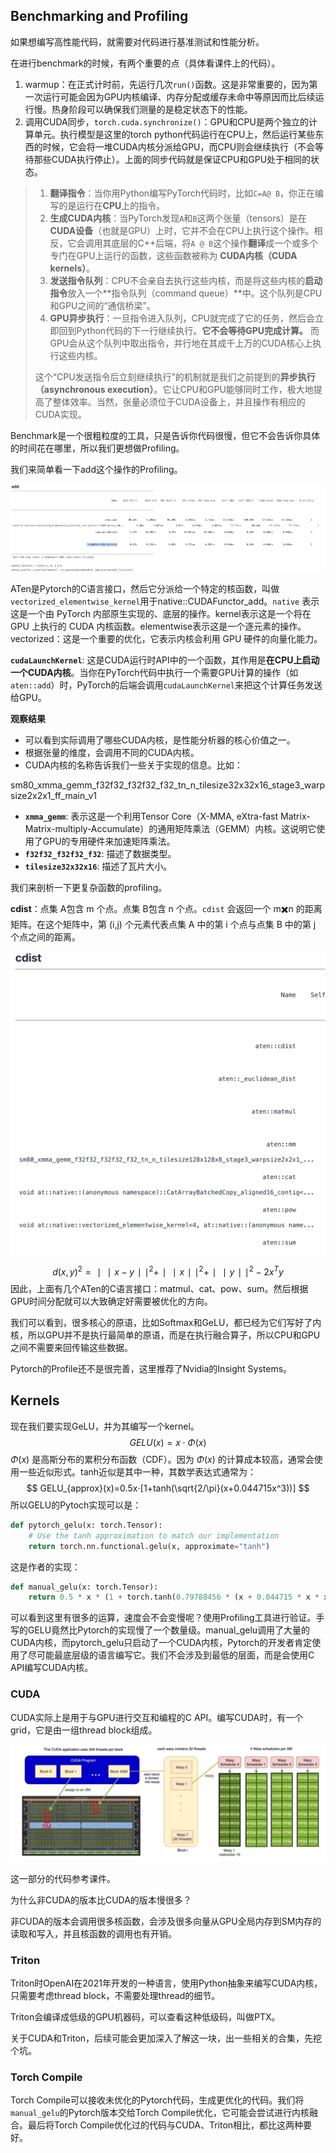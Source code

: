 ## Benchmarking and Profiling

如果想编写高性能代码，就需要对代码进行基准测试和性能分析。

在进行benchmark的时候，有两个重要的点（具体看课件上的代码）。

1. warmup：在正式计时前，先运行几次`run()`函数。这是非常重要的，因为第一次运行可能会因为GPU内核编译、内存分配或缓存未命中等原因而比后续运行慢。热身阶段可以确保我们测量的是稳定状态下的性能。
2. 调用CUDA同步，`torch.cuda.synchronize()`：GPU和CPU是两个独立的计算单元。执行模型是这里的torch python代码运行在CPU上，然后运行某些东西的时候，它会将一堆CUDA内核分派给GPU，而CPU则会继续执行（不会等待那些CUDA执行停止）。上面的同步代码就是保证CPU和GPU处于相同的状态。

> 1. **翻译指令**：当你用Python编写PyTorch代码时，比如`C=A@ B`，你正在编写的是运行在**CPU**上的指令。
> 2. **生成CUDA内核**：当PyTorch发现`A`和`B`这两个张量（tensors）是在**CUDA设备**（也就是GPU）上时，它并不会在CPU上执行这个操作。相反，它会调用其底层的C++后端，将`A @ B`这个操作**翻译**成一个或多个专门在GPU上运行的函数，这些函数被称为 **CUDA内核（CUDA kernels）**。
> 3. **发送指令队列**：CPU不会亲自去执行这些内核，而是将这些内核的**启动指令**放入一个**指令队列（command queue）**中。这个队列是CPU和GPU之间的“通信桥梁”。
> 4. **GPU异步执行**：一旦指令进入队列，CPU就完成了它的任务，然后会立即回到Python代码的下一行继续执行。**它不会等待GPU完成计算。** 而GPU会从这个队列中取出指令，并行地在其成千上万的CUDA核心上执行这些内核。
>
> 这个“CPU发送指令后立刻继续执行”的机制就是我们之前提到的**异步执行（asynchronous execution）**。它让CPU和GPU能够同时工作，极大地提高了整体效率。当然，张量必须位于CUDA设备上，并且操作有相应的CUDA实现。

Benchmark是一个很粗粒度的工具，只是告诉你代码很慢，但它不会告诉你具体的时间花在哪里，所以我们更想做Profiling。

我们来简单看一下add这个操作的Profiling。

![](./img/Profile-add.jpg)

ATen是Pytorch的C语言接口，然后它分派给一个特定的核函数，叫做`vectorized_elementwise_kernel`用于native::CUDAFunctor_add。`native` 表示这是一个由 PyTorch 内部原生实现的、底层的操作。kernel表示这是一个将在 GPU 上执行的 CUDA 内核函数。elementwise表示这是一个逐元素的操作。vectorized：这是一个重要的优化，它表示内核会利用 GPU 硬件的向量化能力。

**`cudaLaunchKernel`**: 这是CUDA运行时API中的一个函数，其作用是**在CPU上启动一个CUDA内核**。当你在PyTorch代码中执行一个需要GPU计算的操作（如`aten::add`）时，PyTorch的后端会调用`cudaLaunchKernel`来把这个计算任务发送给GPU。

**观察结果**

* 可以看到实际调用了哪些CUDA内核，是性能分析器的核心价值之一。
* 根据张量的维度，会调用不同的CUDA内核。
* CUDA内核的名称告诉我们一些关于实现的信息。比如：

sm80_xmma_gemm_f32f32_f32f32_f32_tn_n_tilesize32x32x16_stage3_warpsize2x2x1_ff_main_v1

* **`xmma_gemm`**: 表示这是一个利用Tensor Core（X-MMA, eXtra-fast Matrix-Matrix-multiply-Accumulate）的通用矩阵乘法（GEMM）内核。这说明它使用了GPU的专用硬件来加速矩阵乘法。
* **`f32f32_f32f32_f32`**: 描述了数据类型。
* **`tilesize32x32x16`**: 描述了瓦片大小。

我们来剖析一下更复杂函数的profiling。

**cdist**：点集 A包含 m 个点。点集 B包含 n 个点。`cdist` 会返回一个 m✖️n 的距离矩阵。在这个矩阵中，第 (i,j) 个元素代表点集 A 中的第 i 个点与点集 B 中的第 j 个点之间的距离。

![](./img/cdist-profiling.jpg)
$$
d(x,y)^2=∣∣x−y∣∣^2+∣∣x∣∣^2+∣∣y∣∣^2−2x^Ty
$$
因此，上面有几个ATen的C语言接口：matmul、cat、pow、sum。然后根据GPU时间分配就可以大致确定好需要被优化的方向。

我们可以看到，很多核心的原语，比如Softmax和GeLU，都已经为它们写好了内核，所以GPU并不是执行最简单的原语，而是在执行融合算子，所以CPU和GPU之间不需要来回传输这些数据。

Pytorch的Profile还不是很完善，这里推荐了Nvidia的Insight Systems。



## Kernels

现在我们要实现GeLU，并为其编写一个kernel。
$$
GELU(x)=x⋅Φ(x)
$$
$Φ(x)$ 是高斯分布的累积分布函数（CDF）。因为 $Φ(x)$ 的计算成本较高，通常会使用一些近似形式。tanh近似是其中一种，其数学表达式通常为：
$$
GELU_{approx}(x)=0.5x⋅[1+tanh(\sqrt{2/\pi}(x+0.044715x^3))]
$$
所以GELU的Pytoch实现可以是：

```python
def pytorch_gelu(x: torch.Tensor):
    # Use the tanh approximation to match our implementation
    return torch.nn.functional.gelu(x, approximate="tanh")
```

这是作者的实现：

```python
def manual_gelu(x: torch.Tensor):
    return 0.5 * x * (1 + torch.tanh(0.79788456 * (x + 0.044715 * x * x * x)))
```

可以看到这里有很多的运算，速度会不会变慢呢？使用Profiling工具进行验证。手写的GELU竟然比Pytorch的实现慢了一个数量级。manual_gelu调用了大量的CUDA内核，而pytorch_gelu只启动了一个CUDA内核，Pytorch的开发者肯定使用了尽可能最底层级的语言编写它。我们不会涉及到最低的层面，而是会使用C API编写CUDA内核。

### CUDA

CUDA实际上是用于与GPU进行交互和编程的C API。编写CUDA时，有一个grid，它是由一组thread block组成。 

![](./img/GPU-ExcutionModel.jpg)

这一部分的代码参考课件。

为什么非CUDA的版本比CUDA的版本慢很多？

非CUDA的版本会调用很多核函数，会涉及很多向量从GPU全局内存到SM内存的读取和写入，并且核函数的调用也有开销。

### Triton

Triton时OpenAI在2021年开发的一种语言，使用Python抽象来编写CUDA内核，只需要考虑thread block，不需要处理thread的细节。

Triton会编译成低级的GPU机器码，可以查看这种低级码，叫做PTX。

关于CUDA和Triton，后续可能会更加深入了解这一块，出一些相关的合集，先挖个坑。

### Torch Compile

Torch Compile可以接收未优化的Pytorch代码，生成更优化的代码。我们将`manual_gelu`的Pytorch版本交给Torch Compile优化，它可能会尝试进行内核融合。最后将Torch Compile优化过的代码与CUDA、Triton相比，都比这两种要好。



